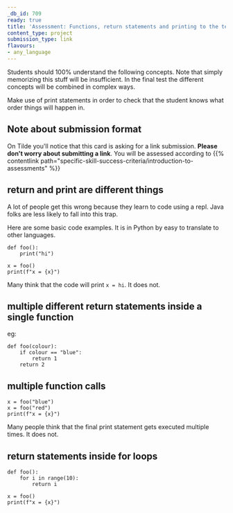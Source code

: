 ```yaml
---
_db_id: 709
ready: true
title: 'Assessment: Functions, return statements and printing to the terminal'
content_type: project
submission_type: link
flavours:
- any_language
---
```



Students should 100% understand the following concepts. Note that simply memorizing this stuff will be insufficient. In the final test the different concepts will be combined in complex ways.

Make use of print statements in order to check that the student knows what order things will happen in.

## Note about submission format

On Tilde you'll notice that this card is asking for a link submission. **Please don't worry about submitting a link**. You will be assessed according to {{% contentlink path="specific-skill-success-criteria/introduction-to-assessments" %}}

## return and print are different things

A lot of people get this wrong because they learn to code using a repl. Java folks are less likely to fall into this trap.

Here are some basic code examples. It is in Python by easy to translate to other languages.

```
def foo():
    print("hi")

x = foo()
print(f"x = {x}")
```

Many think that the code will print `x = hi`. It does not.

## multiple different return statements inside a single function

eg:

```
def foo(colour):
    if colour == "blue":
        return 1
    return 2
```

## multiple function calls

```
x = foo("blue")
x = foo("red")
print(f"x = {x}")
```

Many people think that the final print statement gets executed multiple times. It does not.

## return statements inside for loops

```
def foo():
    for i in range(10):
        return i

x = foo()
print(f"x = {x}")
```
